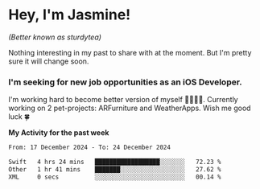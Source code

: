# Hey, I'm Jasmine!
_(Better known as sturdytea)_

Nothing interesting in my past to share with at the moment. 
But I'm pretty sure it will change soon.

### I'm seeking for new job opportunities as an iOS Developer. 

I'm working hard to become better version of myself 🙇‍♀🏋️‍♀️. 
Currently working on 2 pet-projects: ARFurniture and WeatherApps. 
Wish me good luck 🍀


**My Activity for the past week**

<!--START_SECTION:waka-->

```txt
From: 17 December 2024 - To: 24 December 2024

Swift   4 hrs 24 mins   ██████████████████░░░░░░░   72.23 %
Other   1 hr 41 mins    ███████░░░░░░░░░░░░░░░░░░   27.62 %
XML     0 secs          ░░░░░░░░░░░░░░░░░░░░░░░░░   00.14 %
```

<!--END_SECTION:waka-->
